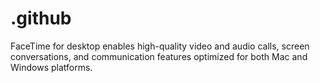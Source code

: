 # .github
FaceTime for desktop enables high-quality video and audio calls, screen conversations, and communication features optimized for both Mac and Windows platforms.
